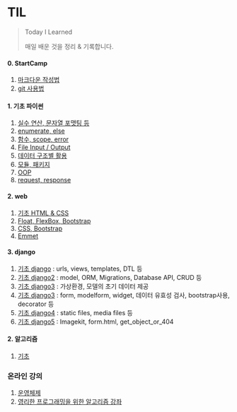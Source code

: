 # TIL

> Today I Learned
>
> 매일 배운 것을 정리 & 기록합니다.



#### 0. StartCamp

1. [마크다운 작성법](https://github.com/SJ12896/TIL/blob/master/startcamp/day1/markdown.md) 
2. [git 사용법](https://github.com/SJ12896/TIL/blob/master/startcamp/day3/git.md)



#### 1. 기초 파이썬

1. [실수 연산, 문자열 포맷팅 등](https://github.com/SJ12896/TIL/blob/master/python/0118.md) 
2. [enumerate, else](https://github.com/SJ12896/TIL/blob/master/python/0119.md) 
3. [함수, scope, error](https://github.com/SJ12896/TIL/blob/master/python/0120.md) 
4. [File Input / Output](https://github.com/SJ12896/TIL/blob/master/python/0122.md) 
5. [데이터 구조별 활용](https://github.com/SJ12896/TIL/blob/master/python/0125.md)
6. [모듈, 패키지](https://github.com/SJ12896/TIL/blob/master/python/0126.md)
7. [OOP](https://github.com/SJ12896/TIL/blob/master/python/0127.md)
8. [request, response](https://github.com/SJ12896/TIL/blob/master/python/0129.md)



#### 2. web

1. [기초 HTML & CSS](https://github.com/SJ12896/TIL/blob/master/web/0201.md)
2. [Float, FlexBox, Bootstrap ](https://github.com/SJ12896/TIL/blob/master/web/0202.md)
3. [CSS, Bootstrap ](https://github.com/SJ12896/TIL/blob/master/web/0204.md)
4. [Emmet](https://github.com/SJ12896/TIL/blob/master/web/0206.md)



#### 3. django

1. [기초 django](https://github.com/SJ12896/TIL/blob/master/django/0308.md) : urls, views, templates, DTL 등
2. [기초 django2](https://github.com/SJ12896/TIL/blob/master/django/0310.md) : model, ORM, Migrations, Database API, CRUD 등
3. [기초 django3](https://github.com/SJ12896/TIL/blob/master/django/0312.md) : 가상환경, 모델의 초기 데이터 제공
4. [기초 django3](https://github.com/SJ12896/TIL/blob/master/django/0316.md) : form, modelform, widget, 데이터 유효성 검사, bootstrap사용, decorator 등
5. [기초 django4](https://github.com/SJ12896/TIL/blob/master/django/0318.md) : static files, media files 등
6. [기초 django5](https://github.com/SJ12896/TIL/blob/master/django/0319md) : Imagekit, form.html, get_object_or_404



#### 2. 알고리즘

1. [기초](https://github.com/SJ12896/TIL/blob/master/algorithm/README.md)



### 온라인 강의

1. [운영체제](https://github.com/SJ12896/TIL/blob/master/online_courses/CS/README.md)
2. [영리한 프로그래밍을 위한 알고리즘 강좌](https://github.com/SJ12896/TIL/blob/master/online_courses/Algorithm/README.md)





